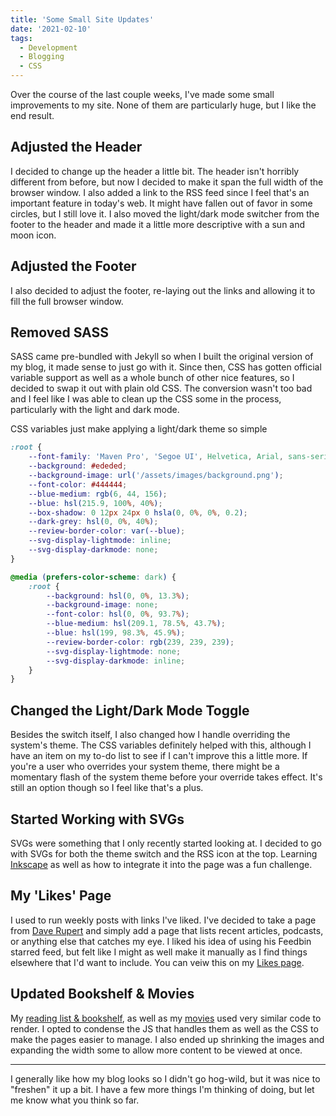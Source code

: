 ```yaml
---
title: 'Some Small Site Updates'
date: '2021-02-10'
tags:
  - Development
  - Blogging
  - CSS
---
```


Over the course of the last couple weeks, I've made some small improvements to my site. None of them are particularly huge, but I like the end result.
<!-- excerpt -->

## Adjusted the Header

I decided to change up the header a little bit. The header isn't horribly different from before, but now I decided to make it span the full width of the browser window. I also added a link to the RSS feed since I feel that's an important feature in today's web. It might have fallen out of favor in some circles, but I still love it. I also moved the light/dark mode switcher from the footer to the header and made it a little more descriptive with a sun and moon icon.

## Adjusted the Footer

I also decided to adjust the footer, re-laying out the links and allowing it to fill the full browser window.

## Removed SASS

SASS came pre-bundled with Jekyll so when I built the original version of my blog, it made sense to just go with it. Since then, CSS has gotten official variable support as well as a whole bunch of other nice features, so I decided to swap it out with plain old CSS. The conversion wasn't too bad and I feel like I was able to clean up the CSS some in the process, particularly with the light and dark mode.

CSS variables just make applying a light/dark theme so simple

```css
:root {
    --font-family: 'Maven Pro', 'Segoe UI', Helvetica, Arial, sans-serif;
    --background: #ededed;
    --background-image: url('/assets/images/background.png');
    --font-color: #444444;
    --blue-medium: rgb(6, 44, 156);
    --blue: hsl(215.9, 100%, 40%);
    --box-shadow: 0 12px 24px 0 hsla(0, 0%, 0%, 0.2);
    --dark-grey: hsl(0, 0%, 40%);
    --review-border-color: var(--blue);
    --svg-display-lightmode: inline;
    --svg-display-darkmode: none;
}

@media (prefers-color-scheme: dark) {
    :root {
        --background: hsl(0, 0%, 13.3%);
        --background-image: none;
        --font-color: hsl(0, 0%, 93.7%);
        --blue-medium: hsl(209.1, 78.5%, 43.7%);
        --blue: hsl(199, 98.3%, 45.9%);
        --review-border-color: rgb(239, 239, 239);
        --svg-display-lightmode: none;
        --svg-display-darkmode: inline;
    }
}
```

## Changed the Light/Dark Mode Toggle

Besides the switch itself, I also changed how I handle overriding the system's theme. The CSS variables definitely helped with this, although I have an item on my to-do list to see if I can't improve this a little more. If you're a user who overrides your system theme, there might be a momentary flash of the system theme before your override takes effect. It's still an option though so I feel like that's a plus.

## Started Working with SVGs

SVGs were something that I only recently started looking at. I decided to go with SVGs for both the theme switch and the RSS icon at the top. Learning [Inkscape](https://inkscape.org/) as well as how to integrate it into the page was a fun challenge.

## My 'Likes' Page

I used to run weekly posts with links I've liked. I've decided to take a page from [Dave Rupert](https://daverupert.com/) and simply add a page that lists recent articles, podcasts, or anything else that catches my eye. I liked his idea of using his Feedbin starred feed, but felt like I might as well make it manually as I find things elsewhere that I'd want to include. You can veiw this on my [Likes page](https://kpwags.com/likes).

## Updated Bookshelf & Movies

My [reading list & bookshelf](https://kpwags.com/bookshelf), as well as my [movies](https://kpwags.com/movies) used very similar code to render. I opted to condense the JS that handles them as well as the CSS to make the pages easier to manage. I also ended up shrinking the images and expanding the width some to allow more content to be viewed at once.

<hr />

I generally like how my blog looks so I didn't go hog-wild, but it was nice to "freshen" it up a bit. I have a few more things I'm thinking of doing, but let me know what you think so far.
